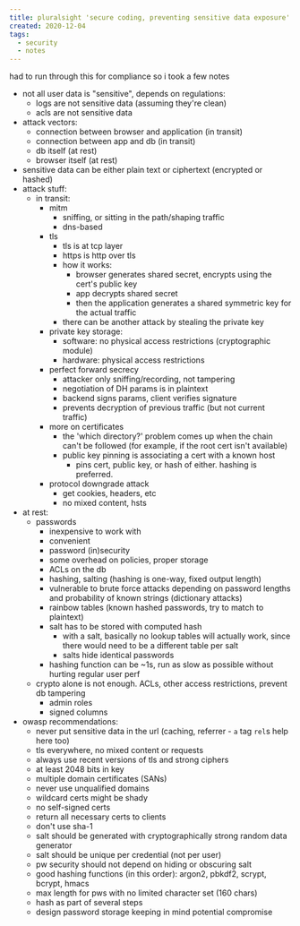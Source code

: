 ```yaml
---
title: pluralsight 'secure coding, preventing sensitive data exposure' notes
created: 2020-12-04
tags:
  - security
  - notes
---
```


had to run through this for compliance so i took a few notes

* not all user data is "sensitive", depends on regulations:
    * logs are not sensitive data (assuming they're clean)
    * acls are not sensitive data
* attack vectors:
    * connection between browser and application (in transit)
    * connection between app and db (in transit)
    * db itself (at rest)
    * browser itself (at rest)
* sensitive data can be either plain text or ciphertext (encrypted or hashed)
* attack stuff:
  * in transit:
      * mitm
          * sniffing, or sitting in the path/shaping traffic
          * dns-based
      * tls
          * tls is at tcp layer
          * https is http over tls
          * how it works:
              * browser generates shared secret, encrypts using the cert's public key
              * app decrypts shared secret
              * then the application generates a shared symmetric key for the actual traffic
          * there can be another attack by stealing the private key
      * private key storage:
          * software: no physical access restrictions (cryptographic module)
          * hardware: physical access restrictions
      * perfect forward secrecy
          * attacker only sniffing/recording, not tampering
          * negotiation of DH params is in plaintext
          * backend signs params, client verifies signature
          * prevents decryption of previous traffic (but not current traffic)
      * more on certificates
          * the 'which directory?' problem comes up when the chain can't be followed (for example, if the root cert isn't available)
          * public key pinning is associating a cert with a known host
              * pins cert, public key, or hash of either. hashing is preferred.
      * protocol downgrade attack
          * get cookies, headers, etc
          * no mixed content, hsts
* at rest:
    * passwords
        * inexpensive to work with
        * convenient
        * password (in)security
        * some overhead on policies, proper storage
        * ACLs on the db
        * hashing, salting (hashing is one-way, fixed output length)
        * vulnerable to brute force attacks depending on password lengths and probability of known strings (dictionary attacks)
        * rainbow tables (known hashed passwords, try to match to plaintext)
        * salt has to be stored with computed hash
            * with a salt, basically no lookup tables will actually work, since there would need to be a different table per salt
            * salts hide identical passwords
        * hashing function can be ~1s, run as slow as possible without hurting regular user perf
    * crypto alone is not enough. ACLs, other access restrictions, prevent db tampering
        * admin roles
        * signed columns
* owasp recommendations:
    * never put sensitive data in the url (caching, referrer - `a` tag `rel`s help here too)
    * tls everywhere, no mixed content or requests
    * always use recent versions of tls and strong ciphers
    * at least 2048 bits in key
    * multiple domain certificates (SANs)
    * never use unqualified domains
    * wildcard certs might be shady
    * no self-signed certs
    * return all necessary certs to clients
    * don't use sha-1
    * salt should be generated with cryptographically strong random data generator
    * salt should be unique per credential (not per user)
    * pw security should not depend on hiding or obscuring salt
    * good hashing functions (in this order): argon2, pbkdf2, scrypt, bcrypt, hmacs
    * max length for pws with no limited character set (160 chars)
    * hash as part of several steps
    * design password storage keeping in mind potential compromise
